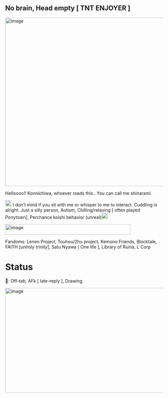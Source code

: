 ## No brain, Head empty [ TNT ENJOYER ]

<img width="540" height="540" alt="image" src="https://github.com/user-attachments/assets/7a44bce0-068e-47ca-b6fd-9c1dac55506b" />





Helloooo!! Konnichiwa, whoever reads this.. You can call me shinarami.

<img width="20" height="20" alt="image" src="https://github.com/user-attachments/assets/4c3c5344-26cb-426a-b9c7-26f4dc3c5823" /> I don't mind if you sit with me or whisper to me to interact. Cuddling is alright. 
Just a silly person, Autism, Chilling/relaxing [ often played Ponytown], Perchance koishi behavior (unreal)<img width="20" height="20" alt="image" src="https://github.com/user-attachments/assets/6dc10551-85d3-4d96-aa29-c7983155103e" />


<img width="400" height="33" alt="image" src="https://github.com/user-attachments/assets/05c7000b-7ea8-44da-a8ab-2925fcedccd3" />

Fandoms: Lenen Project, Touhou/2hu project, Kemono Friends, Blocktale, FAITH [unholy trinity], Satu Nyawa [ One life ], Library of Ruina, L Corp

# Status 
🌙: Off-tab, AFk [ late-reply ], Drawing



<img width="600" height="336" alt="image" src="https://github.com/user-attachments/assets/98594534-99f7-42b1-b8db-5c609c6c6fe7" />


